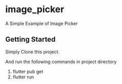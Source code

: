 # image_picker

A Simple Example of Image Picker

## Getting Started

Simply Clone this project.

And run the following commands in project directory
1. flutter pub get 
2. flutter run
